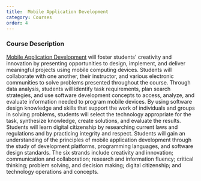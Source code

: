 ```yaml
---
title: 	Mobile Application Development
category: Courses
order: 4
---
```

### Course Description

[Mobile Application Development](https://texreg.sos.state.tx.us/public/readtac$ext.TacPage?sl=R&app=9&p_dir=&p_rloc=&p_tloc=&p_ploc=&pg=1&p_tac=&ti=19&pt=2&ch=127&rl=768) will foster students' creativity and innovation by presenting opportunities to design, implement, and deliver meaningful projects using mobile computing devices. Students will collaborate with one another, their instructor, and various electronic communities to solve problems presented throughout the course. Through data analysis, students will identify task requirements, plan search strategies, and use software development concepts to access, analyze, and evaluate information needed to program mobile devices. By using software design knowledge and skills that support the work of individuals and groups in solving problems, students will select the technology appropriate for the task, synthesize knowledge, create solutions, and evaluate the results. Students will learn digital citizenship by researching current laws and regulations and by practicing integrity and respect. Students will gain an understanding of the principles of mobile application development through the study of development platforms, programming languages, and software design standards. The six strands include creativity and innovation; communication and collaboration; research and information fluency; critical thinking; problem solving, and decision making; digital citizenship; and technology operations and concepts.